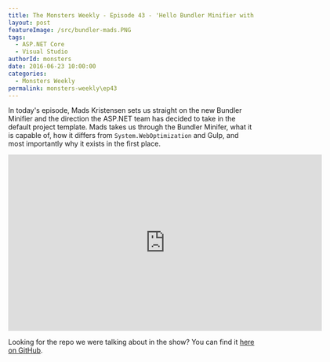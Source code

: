 ```yaml
---
title: The Monsters Weekly - Episode 43 - 'Hello Bundler Minifier with Mads Kristensen'
layout: post
featureImage: /src/bundler-mads.PNG
tags: 
  - ASP.NET Core
  - Visual Studio
authorId: monsters
date: 2016-06-23 10:00:00
categories:
  - Monsters Weekly
permalink: monsters-weekly\ep43
---
```


In today's episode, Mads Kristensen sets us straight on the new Bundler Minifier and the direction the ASP.NET team has decided to take in the default project template. Mads takes us through the Bundler Minifer, what it is capable of, how it differs from `System.WebOptimization` and Gulp, and most importantly why it exists in the first place.

<!--more-->
<iframe src="https://channel9.msdn.com/Series/aspnetmonsters/ASPNET-Monsters-Episode-43-Hello-Bundler-Minifier-with-Mads-Kristensen/player" width="640" height="360" allowFullScreen frameBorder="0"></iframe>

Looking for the repo we were talking about in the show? You can find it [here on GitHub](https://github.com/madskristensen/bundlerMinifier/wiki).
